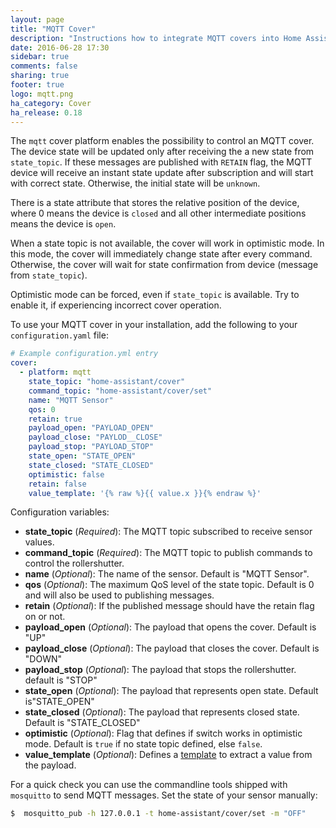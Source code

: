 ```yaml
---
layout: page
title: "MQTT Cover"
description: "Instructions how to integrate MQTT covers into Home Assistant."
date: 2016-06-28 17:30
sidebar: true
comments: false
sharing: true
footer: true
logo: mqtt.png
ha_category: Cover
ha_release: 0.18
---
```


The `mqtt` cover platform enables the possibility to control an MQTT cover. The device state will be updated only after receiving the a new
state from `state_topic`. If these messages are published with `RETAIN` flag, the MQTT device will receive an instant state update after subscription and will start with correct state. Otherwise, the initial state will be `unknown`.

There is a state attribute that stores the relative position of the device, where 0 means the device is `closed` and all other intermediate positions means the device is `open`.

When a state topic is not available, the cover will work in optimistic mode. In this mode, the cover will immediately change state after every command. Otherwise, the cover will wait for state confirmation from device (message from `state_topic`).

Optimistic mode can be forced, even if `state_topic` is available. Try to enable it, if experiencing incorrect cover operation.

To use your MQTT cover in your installation, add the following to your `configuration.yaml` file:

```yaml
# Example configuration.yml entry
cover:
  - platform: mqtt
    state_topic: "home-assistant/cover"
    command_topic: "home-assistant/cover/set"
    name: "MQTT Sensor"
    qos: 0
    retain: true
    payload_open: "PAYLOAD_OPEN"
    payload_close: "PAYLOD__CLOSE"
    payload_stop: "PAYLOAD_STOP"
    state_open: "STATE_OPEN"
    state_closed: "STATE_CLOSED"
    optimistic: false
    retain: false
    value_template: '{% raw %}{{ value.x }}{% endraw %}'
```

Configuration variables:

- **state_topic** (*Required*): The MQTT topic subscribed to receive sensor values.
- **command_topic** (*Required*): The MQTT topic to publish commands to control the rollershutter.
- **name** (*Optional*): The name of the sensor. Default is "MQTT Sensor". 
- **qos** (*Optional*): The maximum QoS level of the state topic. Default is 0 and will also be used to publishing messages.
- **retain** (*Optional*): If the published message should have the retain flag on or not.
- **payload_open** (*Optional*): The payload that opens the cover. Default is "UP"
- **payload_close** (*Optional*): The payload that closes the cover. Default is "DOWN"
- **payload_stop** (*Optional*):  The payload that stops the rollershutter. default is "STOP"
- **state_open** (*Optional*): The payload that represents open state. Default is"STATE_OPEN"
- **state_closed** (*Optional*): The payload that represents closed state. Default is "STATE_CLOSED"
- **optimistic** (*Optional*): Flag that defines if switch works in optimistic mode. Default is `true` if no state topic defined, else `false`.
- **value_template** (*Optional*): Defines a [template](/topics/templating/) to extract a value from the payload.

For a quick check you can use the commandline tools shipped with `mosquitto` to send MQTT messages. Set the state of your sensor manually:

```bash
$  mosquitto_pub -h 127.0.0.1 -t home-assistant/cover/set -m "OFF"
```

